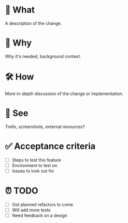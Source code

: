 <!-- This template is **just a guide**, delete any and all parts which you don't need! -->

# 📲 What

A description of the change.

# 🤔 Why

Why it's needed, background context.

# 🛠 How

More in-depth discussion of the change or implementation.

# 👀 See

Trello, screenshots, external resources?

# ✅ Acceptance criteria

- [ ] Steps to test this feature
- [ ] Environment to test on
- [ ] Issues to look out for

# ⏰ TODO

- [ ] Got planned refactors to come
- [ ] Will add more tests
- [ ] Need feedback on a design
